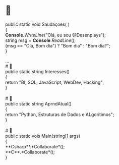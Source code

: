 
# 👋<div>
public static void Saudaçoes( )<br>
{<br>
**Console**.*WriteLine*("Olá, eu sou @Desenplays");<br>
string msg = **Console**.*ReadLine*();<br>
(msg == "Olá, Bom dia") ? "Bom dia" : "Bom dia?";<br>
}<br>
</div>
...<br>
# 👀<div>
public static string Interesses()<br>
{<br>
return "BI, SQL, JavaScript, WebDev, Hacking";<br>
}<br>
</div>
<br>
# 🌱<div>
public static string AprndAtual()<br>
{<br>
return "Python, Estruturas de Dados e ALgoritimos";<br>
}<br>
</div>
<br>
# 💞️<div>
public static vois Main(string[] args)<br>
{<br>
**Csharp**.*Collaborate*();<br>
**C**.*Collaborate*();<br>
}<br>
</div>
<br>
<!--# 📫<div>
How to reach me ...-->
</div>
<br>
<!---
Desenplays/Desenplays is a ✨ special ✨ repository because its `README.md` (this file) appears on your GitHub profile.
You can click the Preview link to take a look at your changes.
--->
